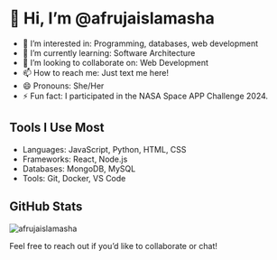 # 👋 Hi, I’m @afrujaislamasha

- 👀 I’m interested in: Programming, databases, web development
- 🌱 I’m currently learning: Software Architecture
- 💞️ I’m looking to collaborate on: Web Development
- 📫 How to reach me: Just text me here!
- 😄 Pronouns: She/Her
- ⚡ Fun fact: I participated in the NASA Space APP Challenge 2024.

## Tools I Use Most
- Languages: JavaScript, Python, HTML, CSS
- Frameworks: React, Node.js
- Databases: MongoDB, MySQL
- Tools: Git, Docker, VS Code

## GitHub Stats

<p><img align="center" src="https://github-readme-stats.vercel.app/api/top-langs?username=afrujaislamasha&show_icons=true&locale=en&layout=compact" alt="afrujaislamasha" /></p>



Feel free to reach out if you’d like to collaborate or chat!


<!---
afrujaislamasha/afrujaislamasha is a ✨ special ✨ repository because its `README.md` (this file) appears on your GitHub profile.
You can click the Preview link to take a look at your changes.
--->
